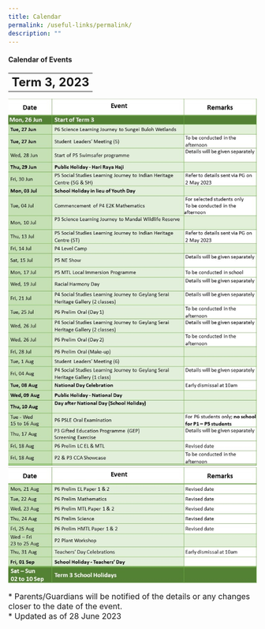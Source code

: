 ```yaml
---
title: Calendar
permalink: /useful-links/permalink/
description: ""
---
```

#### **Calendar of Events**

<table>
	<tbody><tr>
		<th><font size="5">  
     Term 3, 2023
 </font></th>
</tr>
</tbody></table>
		
![](/images/Calendar%202023/term3%20for%20website_01.jpg)		
		![](/images/Calendar%202023/term3%20for%20website_02.jpg)
		
<font size="3">  
      * Parents/Guardians will be notified of the details or any changes closer to the date of the event.
</font><font size="3"><br>
</font><font size="3">
			* Updated as of 28 June 2023
</font><table>
	<tbody>
		<tr>
		</tr><tr></tr>
</tbody></table>